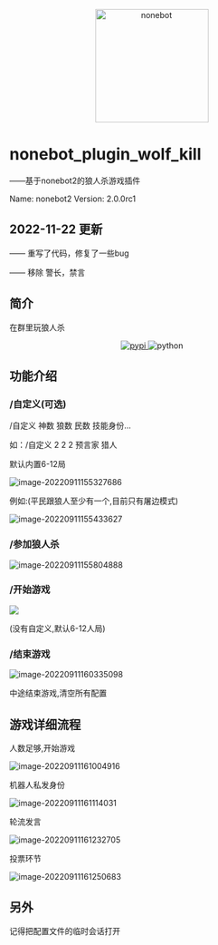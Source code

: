 <p align="center">
  <a href="https://v2.nonebot.dev/"><img src="https://v2.nonebot.dev/logo.png" width="200" height="200" alt="nonebot"></a>
</p>

# nonebot_plugin_wolf_kill

——基于nonebot2的狼人杀游戏插件

Name: nonebot2
Version: 2.0.0rc1

## 2022-11-22 更新

—— 重写了代码，修复了一些bug

—— 移除 警长，禁言

## 简介

在群里玩狼人杀

<p align="center">
  <a href="https://pypi.org/project/nonebot-plugin-wolf-kill/">
    <img src="https://img.shields.io/pypi/v/nonebot-plugin-wolf-kill.svg" alt="pypi">
  </a>
  <img src="https://img.shields.io/badge/python-3.7+-blue.svg" alt="python">
</p>

## 功能介绍

### /自定义(可选)

/自定义 神数 狼数 民数 技能身份...

如：/自定义 2 2 2 预言家 猎人

默认内置6-12局

![image-20220911155327686](https://c2cpicdw.qpic.cn/offpic_new/2553997408//2553997408-591548816-8A438D00E61BEFD29263CD8CE736FBBD/0)

例如:(平民跟狼人至少有一个,目前只有屠边模式)

![image-20220911155433627](https://c2cpicdw.qpic.cn/offpic_new/2553997408//2553997408-1058972522-6E4349F5BD2512DD9720B01EE75FBF70/0)



### /参加狼人杀

![image-20220911155804888](https://c2cpicdw.qpic.cn/offpic_new/2553997408//2553997408-533425835-B46A6A9D6268C926F6974845873816F3/0)

### /开始游戏

![](https://c2cpicdw.qpic.cn/offpic_new/2553997408//2553997408-261819240-6995762E2B1F29CDD5EC7173C4B3462C/0)

(没有自定义,默认6-12人局)

### /结束游戏

![image-20220911160335098](https://c2cpicdw.qpic.cn/offpic_new/2553997408//2553997408-3037391408-682331DD6D7077F8CD51C6E5353EB233/0)

中途结束游戏,清空所有配置

## 游戏详细流程

人数足够,开始游戏

![image-20220911161004916](https://c2cpicdw.qpic.cn/offpic_new/2553997408//2553997408-1551632577-BBF3007EF9DCF8A9CE5B956CFB5C3A1B/0)

机器人私发身份

![image-20220911161114031](https://c2cpicdw.qpic.cn/offpic_new/2553997408//2553997408-2115011916-CCFAAD4AA530D8BEE88F2E828F19CF81/0)

轮流发言

![image-20220911161232705](https://c2cpicdw.qpic.cn/offpic_new/2553997408//2553997408-432810983-96BBFBDF45207AB798B405F5060B5851/0)

投票环节

![image-20220911161250683](https://c2cpicdw.qpic.cn/offpic_new/2553997408//2553997408-2074920659-9A9A26A47FD8ADFFBE449F838F0AE63E/0)



## 另外

记得把配置文件的临时会话打开

